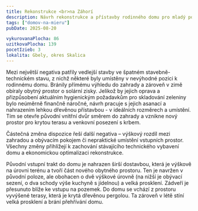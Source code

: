 ```yaml
---
title: Rekonstrukce <br>na Záhorí
description: Návrh rekonstrukce a přístavby rodinného domu pro mladý podnikatelský pár, věnující se lokálnímu pěstování zeleniny v bio kvalitě. Při spolupráci s klienty bylo podstatné naplánovat postupnou realizaci stavebních prací a racionálně přistoupit k možnostem s ohledem na rozpočet. Návrh pouze minimálními zásahy do stávajících konstrukcí napravuje dispoziční problémy domu, přidává potřebné tloušťky tepelné izolace a odhaluje jeho skrytý potenciál – ať už ve formě nových výhledů, prosvětlení interiéru nebo propojení se zahradou.
tags: ["domov-na-mieru"]
pubDate: 2025-08-20

vykurovanaPlocha: 86
uzitkovaPlocha: 139
pocetIzieb: 3
lokalita: Gbely, okres Skalica
---
```


Mezi největší negativa patřily vedlejší stavby ve špatném stavebně-technickém stavu, z nichž některé byly umístěny v nevýhodné pozici k rodinnému domu. Bránily přímému výhledu do zahrady a zároveň v zimě obíraly obytný prostor o solární zisky. Jelikož by jejich oprava a přizpůsobení aktuálním hygienickým požadavkům pro skladování zeleniny bylo neúměrně finančně náročné, návrh pracuje s jejich asanací a nahrazením lehkou dřevěnou přístavbou - v ideálních rozměrech a umístění. Tím se otevře původní vnitřní dvůr směrem do zahrady a vznikne nový prostor pro krytou terasu a venkovní posezení s krbem.

Částečná změna dispozice řeší další negativa – výškový rozdíl mezi zahradou a obývacím pokojem či nepraktické umístění vstupních prostor. Všechny změny přihlížejí k zachování stávajícího technického vybavení domu a ekonomickou optimalizaci rekonstrukce.

Původní vstupní trakt do domu je nahrazen širší dostavbou, která je výškově na úrovni terénu a tvoří část nového obytného prostoru. Ten je navržen v původní poloze, ale obohacen o dvě výškové úrovně (na nižší je obývací sezení, o dva schody výše kuchyně s jídelnou) a velká prosklení. Zádveří je přesunuto blíže ke vstupu na pozemek. Do domu se vchází z prostoru vyvýšené terasy, která je krytá dřevěnou pergolou. Ta zároveň v létě stíní velká prosklení a brání přehřívání domu.